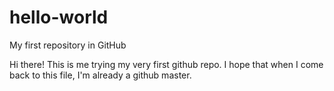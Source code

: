 # hello-world
My first repository in GitHub

Hi there! This is me trying my very first github repo. I hope that when I come back to this file, I'm already a github master. 

